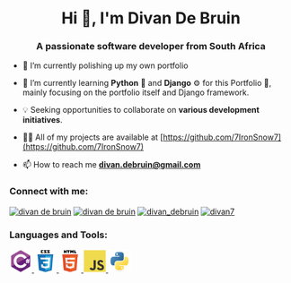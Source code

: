 <h1 align="center">Hi 👋, I'm Divan De Bruin</h1>
<h3 align="center">A passionate software developer from South Africa</h3>

- 🔭 I’m currently polishing up my own portfolio

- 🌱 I’m currently learning **Python** 🐍 and **Django** ⚙️ for this Portfolio 💼, mainly focusing on the portfolio itself and Django framework.

- 💡 Seeking opportunities to collaborate on **various development initiatives**.

- 👨‍💻 All of my projects are available at [https://github.com/7IronSnow7](https://github.com/7IronSnow7)

- 📫 How to reach me **divan.debruin@gmail.com**

<h3 align="left">Connect with me:</h3>
<p align="left">
<a href="https://linkedin.com/in/divan de bruin" target="blank"><img align="center" src="https://raw.githubusercontent.com/rahuldkjain/github-profile-readme-generator/master/src/images/icons/Social/linked-in-alt.svg" alt="divan de bruin" height="30" width="40" /></a>
<a href="https://fb.com/divan de bruin" target="blank"><img align="center" src="https://raw.githubusercontent.com/rahuldkjain/github-profile-readme-generator/master/src/images/icons/Social/facebook.svg" alt="divan de bruin" height="30" width="40" /></a>
<a href="https://instagram.com/divan_debruin" target="blank"><img align="center" src="https://raw.githubusercontent.com/rahuldkjain/github-profile-readme-generator/master/src/images/icons/Social/instagram.svg" alt="divan_debruin" height="30" width="40" /></a>
<a href="https://www.leetcode.com/divan7" target="blank"><img align="center" src="https://raw.githubusercontent.com/rahuldkjain/github-profile-readme-generator/master/src/images/icons/Social/leet-code.svg" alt="divan7" height="30" width="40" /></a>
</p>

<h3 align="left">Languages and Tools:</h3>
<p align="left"> <a href="https://www.w3schools.com/cs/" target="_blank" rel="noreferrer"> <img src="https://raw.githubusercontent.com/devicons/devicon/master/icons/csharp/csharp-original.svg" alt="csharp" width="40" height="40"/> </a> <a href="https://www.w3schools.com/css/" target="_blank" rel="noreferrer"> <img src="https://raw.githubusercontent.com/devicons/devicon/master/icons/css3/css3-original-wordmark.svg" alt="css3" width="40" height="40"/> </a> <a href="https://www.w3.org/html/" target="_blank" rel="noreferrer"> <img src="https://raw.githubusercontent.com/devicons/devicon/master/icons/html5/html5-original-wordmark.svg" alt="html5" width="40" height="40"/> </a> <a href="https://developer.mozilla.org/en-US/docs/Web/JavaScript" target="_blank" rel="noreferrer"> <img src="https://raw.githubusercontent.com/devicons/devicon/master/icons/javascript/javascript-original.svg" alt="javascript" width="40" height="40"/> 
<a href="https://www.python.org" target="_blank" rel="noreferrer"> <img src="https://raw.githubusercontent.com/devicons/devicon/master/icons/python/python-original.svg" alt="python" width="40" height="40"/> 
</a> </p>

